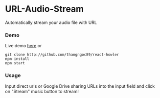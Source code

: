 # URL-Audio-Stream

Automatically stream your audio file with URL

### Demo
Live demo [here](https://facebook.github.io/react/) or

```
git clone http://github.com/thangngoc89/react-howler
npm install
npm start
```

### Usage
Input direct urls or Google Drive sharing URLs into the input field and click on "Stream" music button to stream!
